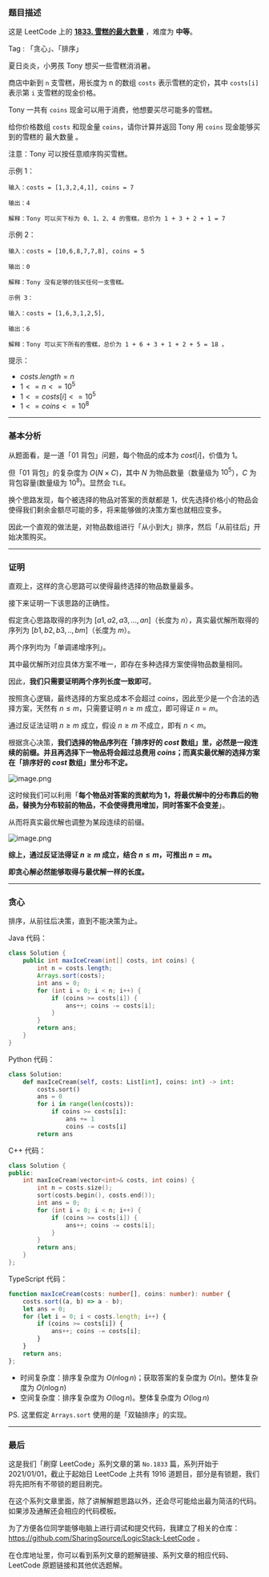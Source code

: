 ### 题目描述

这是 LeetCode 上的 **[1833. 雪糕的最大数量](https://leetcode-cn.com/problems/maximum-ice-cream-bars/solution/gong-shui-san-xie-noxiang-xin-ke-xue-xi-yrhjx/)** ，难度为 **中等**。

Tag : 「贪心」、「排序」



夏日炎炎，小男孩 Tony 想买一些雪糕消消暑。

商店中新到 `n` 支雪糕，用长度为 n 的数组 `costs` 表示雪糕的定价，其中 `costs[i]` 表示第 `i` 支雪糕的现金价格。

Tony 一共有 `coins` 现金可以用于消费，他想要买尽可能多的雪糕。

给你价格数组 `costs` 和现金量 `coins`，请你计算并返回 Tony 用 `coins` 现金能够买到的雪糕的 最大数量 。

注意：Tony 可以按任意顺序购买雪糕。

示例 1：
```
输入：costs = [1,3,2,4,1], coins = 7

输出：4

解释：Tony 可以买下标为 0、1、2、4 的雪糕，总价为 1 + 3 + 2 + 1 = 7
```
示例 2：
```
输入：costs = [10,6,8,7,7,8], coins = 5

输出：0

解释：Tony 没有足够的钱买任何一支雪糕。
```
```
示例 3：

输入：costs = [1,6,3,1,2,5], 

输出：6

解释：Tony 可以买下所有的雪糕，总价为 1 + 6 + 3 + 1 + 2 + 5 = 18 。
```

提示：
* $costs.length = n$
* $1 <= n <= 10^5$
* $1 <= costs[i] <= 10^5$
* $1 <= coins <= 10^8$

---

### 基本分析

从题面看，是一道「01 背包」问题，每个物品的成本为 $cost[i]$，价值为 $1$。

但「01 背包」的复杂度为 $O(N\times C)$，其中 $N$ 为物品数量（数量级为 $10^5$），$C$ 为背包容量(数量级为 $10^8$)。显然会 `TLE`。

换个思路发现，每个被选择的物品对答案的贡献都是 $1$，优先选择价格小的物品会使得我们剩余金额尽可能的多，将来能够做的决策方案也就相应变多。

因此一个直观的做法是，对物品数组进行「从小到大」排序，然后「从前往后」开始决策购买。

---

### 证明

直观上，这样的贪心思路可以使得最终选择的物品数量最多。

接下来证明一下该思路的正确性。

假定贪心思路取得的序列为 $[a1,a2,a3,...,an]$（长度为 $n$），真实最优解所取得的序列为 $[b1,b2,b3,..,bm]$（长度为 $m$）。

两个序列均为「单调递增序列」。

其中最优解所对应具体方案不唯一，即存在多种选择方案使得物品数量相同。

因此，**我们只需要证明两个序列长度一致即可**。

按照贪心逻辑，最终选择的方案总成本不会超过 $coins$，因此至少是一个合法的选择方案，天然有 $n \leq m$，只需要证明 $n \geq m$ 成立，即可得证 $n = m$。

通过反证法证明 $n \geq m$ 成立，假设 $n \geq m$ 不成立，即有 $n < m$。

根据贪心决策，**我们选择的物品序列在「排序好的 $cost$ 数组」里，必然是一段连续的前缀。并且再选择下一物品将会超过总费用 $coins$；而真实最优解的选择方案在「排序好的 $cost$ 数组」里分布不定。**

![image.png](https://pic.leetcode-cn.com/1625192685-yIdLoG-image.png)

这时候我们可以利用「**每个物品对答案的贡献均为 $1$，将最优解中的分布靠后的物品，替换为分布较前的物品，不会使得费用增加，同时答案不会变差**」。

从而将真实最优解也调整为某段连续的前缀。

![image.png](https://pic.leetcode-cn.com/1625192719-qHJBrV-image.png)

**综上，通过反证法得证 $n \geq m$ 成立，结合 $n \leq m$，可推出 $n = m$。**

**即贪心解必然能够取得与最优解一样的长度。**

---

### 贪心

排序，从前往后决策，直到不能决策为止。

Java 代码：
```Java
class Solution {
    public int maxIceCream(int[] costs, int coins) {
        int n = costs.length;
        Arrays.sort(costs);
        int ans = 0;
        for (int i = 0; i < n; i++) {
            if (coins >= costs[i]) {
                ans++; coins -= costs[i];
            }
        }
        return ans;
    }
}
```
Python 代码：
```Python
class Solution:
    def maxIceCream(self, costs: List[int], coins: int) -> int:
        costs.sort()
        ans = 0
        for i in range(len(costs)):
            if coins >= costs[i]:
                ans += 1
                coins -= costs[i]
        return ans
```
C++ 代码：
```C++
class Solution {
public:
    int maxIceCream(vector<int>& costs, int coins) {
        int n = costs.size();
        sort(costs.begin(), costs.end());
        int ans = 0;
        for (int i = 0; i < n; i++) {
            if (coins >= costs[i]) {
                ans++; coins -= costs[i];
            }
        }
        return ans;
    }
};
```
TypeScript 代码：
```TypeScript
function maxIceCream(costs: number[], coins: number): number {
    costs.sort((a, b) => a - b);
    let ans = 0;
    for (let i = 0; i < costs.length; i++) {
        if (coins >= costs[i]) {
            ans++; coins -= costs[i];
        }
    }
    return ans;
};
```
* 时间复杂度：排序复杂度为 $O(n\log{n})$；获取答案的复杂度为 $O(n)$。整体复杂度为 $O(n\log{n})$
* 空间复杂度：排序复杂度为 $O(\log{n})$。整体复杂度为 $O(\log{n})$

PS. 这里假定 `Arrays.sort` 使用的是「双轴排序」的实现。

---

### 最后

这是我们「刷穿 LeetCode」系列文章的第 `No.1833` 篇，系列开始于 2021/01/01，截止于起始日 LeetCode 上共有 1916 道题目，部分是有锁题，我们将先把所有不带锁的题目刷完。

在这个系列文章里面，除了讲解解题思路以外，还会尽可能给出最为简洁的代码。如果涉及通解还会相应的代码模板。

为了方便各位同学能够电脑上进行调试和提交代码，我建立了相关的仓库：https://github.com/SharingSource/LogicStack-LeetCode 。

在仓库地址里，你可以看到系列文章的题解链接、系列文章的相应代码、LeetCode 原题链接和其他优选题解。

